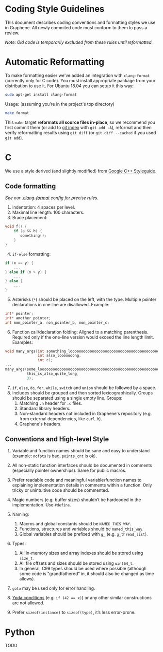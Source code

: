 # Coding Style Guidelines

This document describes coding conventions and formatting styles we use in Graphene. All newly
commited code must conform to them to pass a review.

*Note: Old code is temporarily excluded from these rules until reformatted.*

# Automatic Reformatting

To make formatting easier we've added an integration with `clang-format` (currently only for C
code). You must install appropriate package from your distribution to use it. For Ubuntu 18.04 you
can setup it this way:

```Bash
sudo apt-get install clang-format
```

Usage: (assuming you're in the project's top directory)

```Bash
make format
```

This `make` target **reformats all source files in-place**, so we recommend you first commit them
(or add to [git index](https://hackernoon.com/understanding-git-index-4821a0765cf) with `git add
-A`), reformat and then verify reformatting results using `git diff` (or `git diff --cached` if you
used `git add`).

# C

We use a style derived (and slightly modified) from [Google C++
Styleguide](https://google.github.io/styleguide/cppguide.html).

## Code formatting

*See our [.clang-format](.clang-format) config for precise rules.*

1. Indentation: 4 spaces per level.
2. Maximal line length: 100 characters.
3. Brace placement:
```C
void f() {
    if (a && b) {
       something();
    }
}
```
4. `if-else` formatting:
```C
if (x == y) {
    ...
} else if (x > y) {
    ...
} else {
    ...
}
```
5. Asterisks (`*`) should be placed on the left, with the type. Multiple pointer declarations in one
line are disallowed. Example:
```C
int* pointer;
int* another_pointer;
int non_pointer_a, non_pointer_b, non_pointer_c;
```
6. Function call/declaration folding: Aligned to a matching parenthesis.
Required only if the one-line version would exceed the line length limit.
Examples:
```C
void many_args(int something_looooooooooooooooooooooooooooooooooooooooooooooooooooooooooooong,
               int also_looooooong,
               int c);
...
many_args(some_looooooooooooooooooooooooooooooooooooooooooooooooooooooooooooong_calculations,
          this_is_also_quite_long,
          3);
```
7. `if`, `else`, `do`, `for`, `while`, `switch` and `union` should be followed by a space.
8. Includes should be grouped and then sorted lexicographically. Groups should be separated using a
single empty line.
Groups:
    1. Matching `.h` header for `.c` files.
    2. Standard library headers.
    3. Non-standard headers not included in Graphene's repository (e.g. from external dependencies,
    like `curl.h`).
    4. Graphene's headers.

## Conventions and High-level Style

1. Variable and function names should be sane and easy to understand (example: `nofpts` is bad,
`points_cnt` is ok).
2. All non-static function interfaces should be documented in comments (especially pointer
ownerships). Same for public macros.
3. Prefer readable code and meaningful variable/function names to explaining implementation details
in comments within a function. Only tricky or unintuitive code should be commented.
4. Magic numbers (e.g. buffer sizes) shouldn’t be hardcoded in the implementation. Use `#define`.
5. Naming:
    1. Macros and global constants should be `NAMED_THIS_WAY`.
    2. Functions, structures and variables should be `named_this_way`.
    3. Global variables should be prefixed with `g_` (e.g. `g_thread_list`).

6. Types:
    1. All in-memory sizes and array indexes should be stored using `size_t`.
    2. All file offsets and sizes should be stored using `uint64_t`.
    3. In general, C99 types should be used where possible (although some code is "grandfathered"
    in, it should also be changed as time allows).

8. `goto` may be used only for error handling.
10. [Yoda conditions](https://en.wikipedia.org/wiki/Yoda_conditions) (e.g. `if (42 == x)`) or any
other similar constructions are not allowed.
11. Prefer `sizeof(instance)` to `sizeof(type)`, it’s less error-prone.

# Python

TODO
